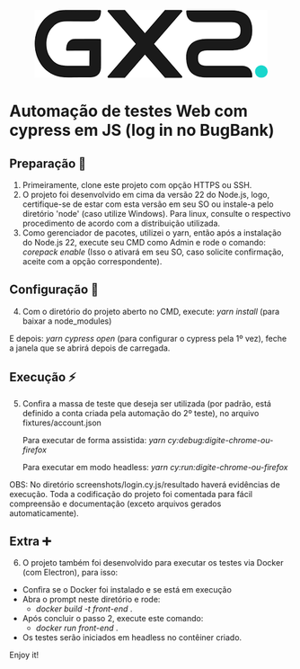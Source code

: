 <p align="center">
  <img src="./.github/logo.png" alt="poster">
</p>

# Automação de testes Web com cypress em JS (log in no BugBank)

## Preparação 📍
1. Primeiramente, clone este projeto com opção HTTPS ou SSH.
2. O projeto foi desenvolvido em cima da versão 22 do Node.js, logo, certifique-se de estar com esta versão em seu SO ou instale-a pelo diretório 'node' (caso utilize Windows). Para linux, consulte o respectivo procedimento de acordo com a distribuição utilizada.
3. Como gerenciador de pacotes, utilizei o yarn, então após a instalação do Node.js 22, execute seu CMD como Admin e rode o comando: _corepack enable_ 
 (Isso o ativará em seu SO, caso solicite confirmação, aceite com a opção correspondente).

## Configuração 🏁
4. Com o diretório do projeto aberto no CMD, execute: _yarn install_ (para baixar a node_modules) 

 E depois: _yarn cypress open_ (para configurar o cypress pela 1º vez), feche a janela que se abrirá depois de carregada.

## Execução ⚡
5. Confira a massa de teste que deseja ser utilizada (por padrão, está definido a conta criada pela automação do 2º teste), no arquivo fixtures/account.json 

   Para executar de forma assistida: _yarn cy:debug:digite-chrome-ou-firefox_
   
   Para executar em modo headless: _yarn cy:run:digite-chrome-ou-firefox_

OBS: No diretório screenshots/login.cy.js/resultado haverá evidências de execução. Toda a codificação do projeto foi comentada para fácil compreensão e documentação (exceto arquivos gerados automaticamente). 

## Extra ➕
6. O projeto também foi desenvolvido para executar os testes via Docker (com Electron), para isso:

* Confira se o Docker foi instalado e se está em execução
* Abra o prompt neste diretório e rode:
   - _docker build -t front-end_ .
* Após concluir o passo 2, execute este comando:
   - _docker run front-end_ .
* Os testes serão iniciados em headless no contêiner criado.


Enjoy it!